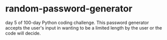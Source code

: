 # random-password-generator
day 5 of 100-day Python coding challenge.
This password generator accepts the user's input in wanting to be a limited length by the user or the code will decide.
